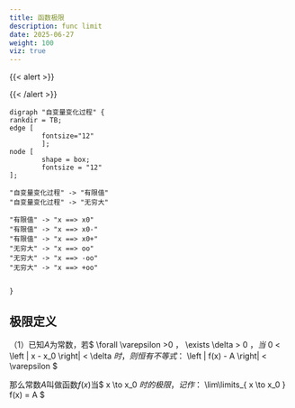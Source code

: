 ```yaml
---
title: 函数极限
description: func limit
date: 2025-06-27
weight: 100
viz: true
---
```


<style>
th, td {
  border: 1px solid rgb(190, 190, 190);
}
</style>

{{< alert >}}

{{< /alert >}}


```viz-dot
digraph "自变量变化过程" {
rankdir = TB;
edge [
        fontsize="12"
        ];
node [
        shape = box;
        fontsize = "12"
];

"自变量变化过程" -> "有限值"
"自变量变化过程" -> "无穷大"

"有限值" -> "x ==> x0"
"有限值" -> "x ==> x0-"
"有限值" -> "x ==> x0+"
"无穷大" -> "x ==> oo"
"无穷大" -> "x ==> -oo"
"无穷大" -> "x ==> +oo"


}
```


## 极限定义


（1）已知$A$为常数，若$ \forall \varepsilon >0 $，$  \exists \delta > 0 $，当$ 0 < \left | x - x_0   \right| < \delta $时，则恒有不等式：$ \left | f(x) - A   \right| < \varepsilon $

那么常数$A$叫做函数$f(x)$当$ x \to x_0 $时的极限，记作：$ \lim\limits_{  x \to x_0 } f(x) = A $




















